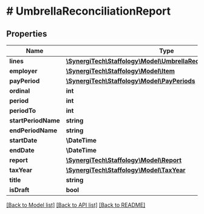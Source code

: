 # # UmbrellaReconciliationReport

## Properties

Name | Type | Description | Notes
------------ | ------------- | ------------- | -------------
**lines** | [**\SynergiTech\Staffology\Model\UmbrellaReconciliationReportLine[]**](UmbrellaReconciliationReportLine.md) |  | [optional]
**employer** | [**\SynergiTech\Staffology\Model\Item**](Item.md) |  | [optional]
**payPeriod** | [**\SynergiTech\Staffology\Model\PayPeriods**](PayPeriods.md) |  | [optional]
**ordinal** | **int** |  | [optional]
**period** | **int** |  | [optional]
**periodTo** | **int** |  | [optional]
**startPeriodName** | **string** |  | [optional]
**endPeriodName** | **string** |  | [optional]
**startDate** | **\DateTime** |  | [optional]
**endDate** | **\DateTime** |  | [optional]
**report** | [**\SynergiTech\Staffology\Model\Report**](Report.md) |  | [optional]
**taxYear** | [**\SynergiTech\Staffology\Model\TaxYear**](TaxYear.md) |  | [optional]
**title** | **string** |  | [optional]
**isDraft** | **bool** |  | [optional]

[[Back to Model list]](../../README.md#models) [[Back to API list]](../../README.md#endpoints) [[Back to README]](../../README.md)
